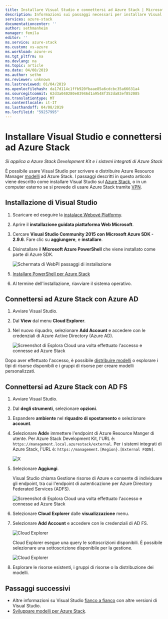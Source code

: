 ```yaml
---
title: Installare Visual Studio e connettersi ad Azure Stack | Microsoft Docs
description: Informazioni sui passaggi necessari per installare Visual Studio e connettersi ad Azure Stack
services: azure-stack
documentationcenter: ''
author: sethmanheim
manager: femila
editor: ''
ms.service: azure-stack
ms.custom: vs-azure
ms.workload: azure-vs
ms.tgt_pltfrm: na
ms.devlang: na
ms.topic: article
ms.date: 04/08/2019
ms.author: sethm
ms.reviewer: unknown
ms.lastreviewed: 01/04/2019
ms.openlocfilehash: da17d114c1ffb920fbaae85a6cdcbc35a66631a4
ms.sourcegitcommit: 62d3a040280e83946d1a9548f352da83ef852085
ms.translationtype: MT
ms.contentlocale: it-IT
ms.lasthandoff: 04/08/2019
ms.locfileid: "59257995"
---
```

# <a name="install-visual-studio-and-connect-to-azure-stack"></a>Installare Visual Studio e connettersi ad Azure Stack

*Si applica a Azure Stack Development Kit e i sistemi integrati di Azure Stack*

È possibile usare Visual Studio per scrivere e distribuire Azure Resource Manager [modelli](azure-stack-arm-templates.md) ad Azure Stack. I passaggi descritti in questo articolo viene descritto come installare Visual Studio sul [Azure Stack](azure-stack-connect-azure-stack.md#connect-to-azure-stack-with-remote-desktop), o in un computer esterno se si prevede di usare Azure Stack tramite [VPN](azure-stack-connect-azure-stack.md#connect-to-azure-stack-with-vpn).

## <a name="install-visual-studio"></a>Installazione di Visual Studio

1. Scaricare ed eseguire la [instalace Webové Platformy](https://www.microsoft.com/web/downloads/platform.aspx).  

2. Aprire il **installazione guidata piattaforma Web Microsoft**.

3. Cercare **Visual Studio Community 2015 con Microsoft Azure SDK - 2.9.6**. Fare clic su **aggiungere**, e **installare**.

4. Disinstallare il **Microsoft Azure PowerShell** che viene installato come parte di Azure SDK.

    ![Schermata di WebPI passaggi di installazione](./media/azure-stack-install-visual-studio/image1.png)

5. [Installare PowerShell per Azure Stack](azure-stack-powershell-install.md)

6. Al termine dell'installazione, riavviare il sistema operativo.

## <a name="connect-to-azure-stack-with-azure-ad"></a>Connettersi ad Azure Stack con Azure AD

1. Avviare Visual Studio.

2. Dal **View** dal menu **Cloud Explorer**.

3. Nel nuovo riquadro, selezionare **Add Account** e accedere con le credenziali di Azure Active Directory (Azure AD).  

    ![Screenshot di Esplora Cloud una volta effettuato l'accesso e connesse ad Azure Stack](./media/azure-stack-install-visual-studio/image2.png)

Dopo aver effettuato l'accesso, è possibile [distribuire modelli](azure-stack-deploy-template-visual-studio.md) o esplorare i tipi di risorse disponibili e i gruppi di risorse per creare modelli personalizzati.  

## <a name="connect-to-azure-stack-with-ad-fs"></a>Connettersi ad Azure Stack con AD FS

1. Avviare Visual Studio.

2. Dal **degli strumenti**, selezionare **opzioni**.

3. Espandere **ambiente** nel **riquadro di spostamento** e selezionare **account**.

4. Selezionare **Add**e immettere l'endpoint di Azure Resource Manger di utente. Per Azure Stack Development Kit, l'URL è: `https://management.local.azurestack/external`.  Per i sistemi integrati di Azure Stack, l'URL è: `https://management.[Region}.[External FQDN]`.

    ![X](./media/azure-stack-install-visual-studio/image5.png)

5. Selezionare **Aggiungi**.  

    Visual Studio chiama Gestione risorse di Azure e consente di individuare gli endpoint, tra cui l'endpoint di autenticazione per Azure Directory Federated Services (ADFS).

    ![Screenshot di Esplora Cloud una volta effettuato l'accesso e connesse ad Azure Stack](./media/azure-stack-install-visual-studio/image6.png)

6. Selezionare **Cloud Explorer** dalle **visualizzazione** menu.

7. Selezionare **Add Account** e accedere con le credenziali di AD FS.  

    ![Cloud Explorer](./media/azure-stack-install-visual-studio/image7.png)

    Cloud Explorer esegue una query le sottoscrizioni disponibili. È possibile selezionare una sottoscrizione disponibile per la gestione.

    ![Cloud Explorer](./media/azure-stack-install-visual-studio/image8.png)

8. Esplorare le risorse esistenti, i gruppi di risorse o la distribuzione dei modelli.

## <a name="next-steps"></a>Passaggi successivi

- Altre informazioni su Visual Studio [fianco a fianco](/visualstudio/install/install-visual-studio-versions-side-by-side) con altre versioni di Visual Studio.
- [Sviluppare modelli per Azure Stack](azure-stack-develop-templates.md).